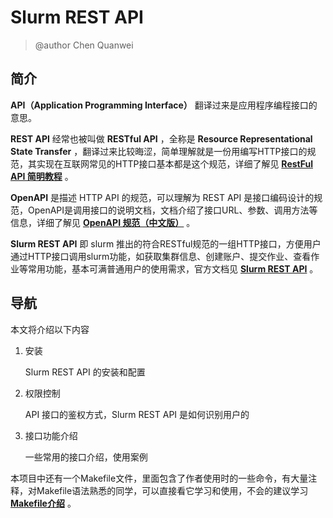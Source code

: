 # Slurm REST API

> @author Chen Quanwei

## 简介

**API（Application Programming Interface）** 翻译过来是应用程序编程接口的意思。

**REST API** 经常也被叫做 **RESTful API** ，全称是 **Resource Representational State Transfer** ，翻译过来比较晦涩，简单理解就是一份用编写HTTP接口的规范，其实现在互联网常见的HTTP接口基本都是这个规范，详细了解见 **[RestFul API 简明教程](https://javaguide.cn/system-design/basis/RESTfulAPI.html)** 。

**OpenAPI** 是描述 HTTP API 的规范，可以理解为 REST API 是接口编码设计的规范，OpenAPI是调用接口的说明文档，文档介绍了接口URL、参数、调用方法等信息，详细了解见 [**OpenAPI 规范（中文版）**](https://openapi.xiniushu.com/) 。

**Slurm REST API** 即 slurm 推出的符合RESTful规范的一组HTTP接口，方便用户通过HTTP接口调用slurm功能，如获取集群信息、创建账户、提交作业、查看作业等常用功能，基本可满普通用户的使用需求，官方文档见 [**Slurm REST API**](https://slurm.schedmd.com/rest.html) 。

## 导航

本文将介绍以下内容

1. 安装

   Slurm REST API 的安装和配置

2. 权限控制

   API 接口的鉴权方式，Slurm REST API 是如何识别用户的

3. 接口功能介绍

   一些常用的接口介绍，使用案例

本项目中还有一个Makefile文件，里面包含了作者使用时的一些命令，有大量注释，对Makefile语法熟悉的同学，可以直接看它学习和使用，不会的建议学习[**Makefile介绍**](https://seisman.github.io/how-to-write-makefile/introduction.html) 。
